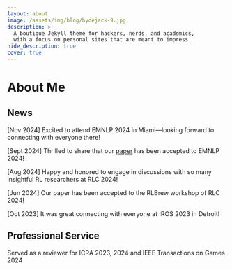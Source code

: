 ```yaml
---
layout: about
image: /assets/img/blog/hydejack-9.jpg
description: >
  A boutique Jekyll theme for hackers, nerds, and academics,
  with a focus on personal sites that are meant to impress.
hide_description: true
cover: true
---
```


# About Me

<!--author-->

## News

[Nov 2024] Excited to attend EMNLP 2024 in Miami—looking forward to connecting with everyone there!   
    
[Sept 2024] Thrilled to share that our [paper](https://arxiv.org/pdf/2410.17389) has been accepted to EMNLP 2024!   
     
[Aug 2024] Happy and honored to engage in discussions with so many insightful RL researchers at RLC 2024!   
     
[Jun 2024] Our paper has been accepted to the RLBrew workshop of RLC 2024!   
     
[Oct 2023] It was great connecting with everyone at IROS 2023 in Detroit!

<!-- [jekyll]: https://jekyllrb.com -->
    
  
## Professional Service

Served as a reviewer for ICRA 2023, 2024 and IEEE Transactions on Games 2024

[blog]: /
[portfolio]: https://hydejack.com/examples/
[resume]: https://hydejack.com/resume/
[download]: https://hydejack.com/download/
[welcome]: https://hydejack.com/
[forms]: https://hydejack.com/forms-by-example/

[features]: #features
[news]: #build-an-audience
[syntax]: #syntax-highlighting
[latex]: #beautiful-math
[dark]: https://hydejack.com/blog/hydejack/2018-09-01-introducing-dark-mode/
[search]: https://hydejack.com/#_search-input
[grid]: https://hydejack.com/blog/hydejack/

[lic]: LICENSE.md
[pro]: licenses/PRO.md
[docs]: docs/README.md
[ofln]: docs/advanced.md#enabling-offline-support
[math]: docs/writing.md#adding-math

[kit]: https://github.com/hydecorp/hydejack-starter-kit/releases
[src]: https://github.com/hydecorp/hydejack
[gem]: https://rubygems.org/gems/jekyll-theme-hydejack
[buy]: https://gum.co/nuOluY

[gpss]: https://developers.google.com/speed/pagespeed/insights/?url=https%3A%2F%2Fhydejack.com%2Fdocs%2F
[rouge]: http://rouge.jneen.net
[katex]: https://khan.github.io/KaTeX/
[mathjax]: https://www.mathjax.org/
